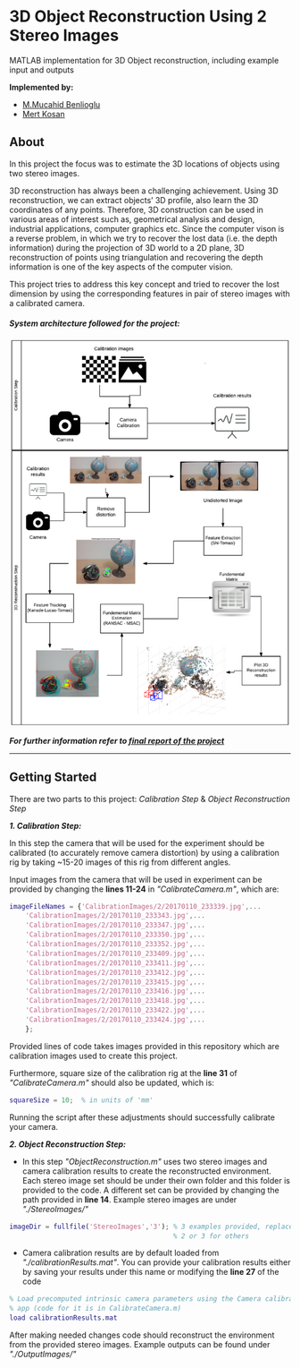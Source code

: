 # **3D Object Reconstruction Using 2 Stereo Images**

MATLAB implementation for 3D Object reconstruction, including example input and outputs

**Implemented by:**
 * [M.Mucahid Benlioglu](https://github.com/mbenlioglu)
 * [Mert Kosan](https://github.com/mertkosan)

## **About**

In this project the focus was to estimate the 3D locations of objects using two stereo images. 

3D reconstruction has always been a challenging achievement. Using 3D reconstruction, we can extract
objects’ 3D profile, also learn the 3D coordinates of any points. Therefore, 3D construction can be
used in various areas of interest such as, geometrical analysis and design, industrial applications,
computer graphics etc.
Since the computer vison is a reverse problem, in which we try to recover the lost data (i.e. the
depth information) during the projection of 3D world to a 2D plane, 3D reconstruction of points using
triangulation and recovering the depth information is one of the key aspects of the computer vision.

This project tries to address this key concept and tried to recover the lost dimension by using the
corresponding features in pair of stereo images with a calibrated camera.

#### _System architecture followed for the project:_
![System Architecture Img](/docs/img/SysArch.png)

_**For further information refer to [final report of the project](/docs/report/FinalReport.pdf)**_

-----------------------

## **Getting Started**
There are two parts to this project: _Calibration Step_ & _Object Reconstruction Step_

_**1. Calibration Step:**_

In this step the camera that will be used for the experiment should be calibrated (to accurately
remove camera distortion) by using a calibration rig by taking ~15-20 images of this rig from 
different angles.
	
Input images from the camera that will be used in experiment can be provided by changing the **lines 11-24**
in  _"CalibrateCamera.m"_, which are:
```matlab
imageFileNames = {'CalibrationImages/2/20170110_233339.jpg',...
    'CalibrationImages/2/20170110_233343.jpg',...
    'CalibrationImages/2/20170110_233347.jpg',...
    'CalibrationImages/2/20170110_233350.jpg',...
    'CalibrationImages/2/20170110_233352.jpg',...
    'CalibrationImages/2/20170110_233409.jpg',...
    'CalibrationImages/2/20170110_233411.jpg',...
    'CalibrationImages/2/20170110_233412.jpg',...
    'CalibrationImages/2/20170110_233415.jpg',...
    'CalibrationImages/2/20170110_233416.jpg',...
    'CalibrationImages/2/20170110_233418.jpg',...
    'CalibrationImages/2/20170110_233422.jpg',...
    'CalibrationImages/2/20170110_233424.jpg',...
    };
```
Provided lines of code takes images provided in this repository which are calibration images used
to create this project.

Furthermore, square size of the calibration rig at the **line 31** of _"CalibrateCamera.m"_ should
also be updated, which is:
```matlab
squareSize = 10;  % in units of 'mm'
```
Running the script after these adjustments should successfully calibrate your camera.
    
_**2. Object Reconstruction Step:**_
	
* In this step _"ObjectReconstruction.m"_ uses two stereo images and camera calibration results to
create the reconstructed environment. 
Each stereo image set should be under their own folder and this folder is provided to the code.
A different set can be provided by changing the path provided in **line 14**. Example stereo images
are under _"./StereoImages/"_
```matlab
imageDir = fullfile('StereoImages','3'); % 3 examples provided, replace 1 with
                                         % 2 or 3 for others
```	
* Camera calibration results are by default loaded from _"./calibrationResults.mat"_. You can provide
your calibration results either by saving your results under this name or modifying the **line 27** of
the code
```matlab
% Load precomputed intrinsic camera parameters using the Camera calibrator
% app (code for it is in CalibrateCamera.m)
load calibrationResults.mat
```
After making needed changes code should reconstruct the environment from the provided stereo images.
Example outputs can be found under _"./OutputImages/"_
 
